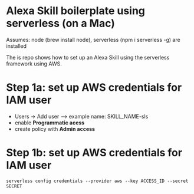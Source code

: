 # Alexa Skill boilerplate using serverless (on a Mac)

Assumes: node (brew install node), serverless (npm i serverless -g) are installed

The is repo shows how to set up an Alexa Skill using the serverless framework using AWS.

# Step 1a: set up AWS credentials for IAM user
  - Users -> Add user --> example name: SKILL_NAME-sls
  - enable **Programmatic acess**
  - create policy with **Admin access**

# Step 1b: set up AWS credentials for IAM user
```
serverless config credentials --provider aws --key ACCESS_ID --secret SECRET
```
